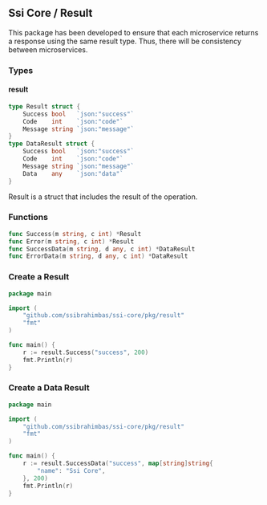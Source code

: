 ## Ssi Core / Result

This package has been developed to ensure that each microservice returns a response using the same result type. Thus, there will be consistency between microservices.

### Types

#### result

```go
type Result struct {
	Success bool   `json:"success"`
	Code    int    `json:"code"`
	Message string `json:"message"`
}
type DataResult struct {
	Success bool   `json:"success"`
	Code    int    `json:"code"`
	Message string `json:"message"`
	Data    any    `json:"data"`
}
```

Result is a struct that includes the result of the operation.

### Functions

```go
func Success(m string, c int) *Result
func Error(m string, c int) *Result
func SuccessData(m string, d any, c int) *DataResult
func ErrorData(m string, d any, c int) *DataResult
```

### Create a Result

```go
package main

import (
    "github.com/ssibrahimbas/ssi-core/pkg/result"
    "fmt"
)

func main() {
    r := result.Success("success", 200)
    fmt.Println(r)
}
```

### Create a Data Result

```go
package main

import (
    "github.com/ssibrahimbas/ssi-core/pkg/result"
    "fmt"
)

func main() {
    r := result.SuccessData("success", map[string]string{
        "name": "Ssi Core",
    }, 200)
    fmt.Println(r)
}
```

